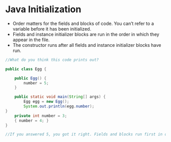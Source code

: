 # Java Initialization

* Order matters for the fields and blocks of code. You can’t refer to a variable before it has been initialized.
* Fields and instance initializer blocks are run in the order in which they appear in the file.
* The constructor runs after all fields and instance initializer blocks have run.

```java
//What do you think this code prints out?

public class Egg {

    public Egg() {
        number = 5;
    }

    public static void main(String[] args) {
        Egg egg = new Egg();
        System.out.println(egg.number);
}
    private int number = 3;
    { number = 4; }
}

//If you answered 5, you got it right. Fields and blocks run first in order, setting number to 3 and then 4. Then the constructor runs, setting number to 5.
```
